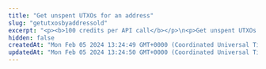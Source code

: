 ```yaml
---
title: "Get unspent UTXOs for an address"
slug: "getutxosbyaddressold"
excerpt: "<p><b>100 credits per API call</b></p>\n<p>Get unspent UTXOs for a specific address up to a specific total amount.\nIf you want to prepare a transaction on UTXO-based chains like Bitcoin, you need to enter unspent UTXOs to be able to perform a transaction. By providing ```totalValue``` as a total, our API will return a list of UTXOs that will be enough to cover the transaction.</p>\nOur API lets you get the unpenst UTXOs for a specific address on:</p>\n<ul>\n<li>Bitcoin - bitcoin / bitcoin-testnet</li>\n<li>Litecoin - litecoin / litecoin-testnet</li>\n<li>Dogecoin - doge / doge-testnet</li>\n<li>Cardano - cardano / cardano-preprod</li>\n</ul>\n<p>To get started:</p>\n<ul>\n<li>Provide a chain and address you want to list unspent UTXOs for. If available, our API will return information about the unspent UTXOs for a specific address. API traverses latest 200k incoming transactions.</li>\n</ul>"
hidden: false
createdAt: "Mon Feb 05 2024 13:24:49 GMT+0000 (Coordinated Universal Time)"
updatedAt: "Mon Feb 05 2024 13:24:50 GMT+0000 (Coordinated Universal Time)"
---
```

